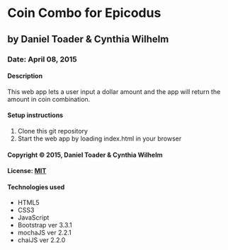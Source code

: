 # Coin Combo for Epicodus
## by Daniel Toader & Cynthia Wilhelm
### Date: April 08, 2015
#### Description
This web app lets a user input a dollar amount and the app will return the amount in coin combination.

#### Setup instructions
1. Clone this git repository
2. Start the web app by loading index.html in your browser

#### Copyright © 2015, Daniel Toader & Cynthia Wilhelm

#### License: [MIT](https://github.com/twbs/bootstrap/blob/master/LICENSE)  

#### Technologies used
- HTML5
- CSS3
- JavaScript
- Bootstrap ver 3.3.1
- mochaJS ver 2.2.1
- chaiJS ver 2.2.0
